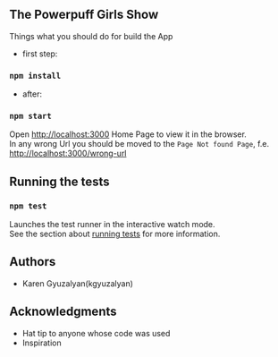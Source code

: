 ## The Powerpuff Girls Show

Things what you should do for build the App

* first step:

### `npm install`

* after:

### `npm start`

Open [http://localhost:3000](http://localhost:3000) Home Page to view it in the browser.<br>
In any wrong Url you should be moved to the `Page Not found Page`, f.e. [http://localhost:3000/wrong-url](http://localhost:3000/wrong-url)

## Running the tests

### `npm test`

Launches the test runner in the interactive watch mode.<br>
See the section about [running tests](https://facebook.github.io/create-react-app/docs/running-tests) for more information.

## Authors
* Karen Gyuzalyan(kgyuzalyan)

## Acknowledgments

* Hat tip to anyone whose code was used
* Inspiration
